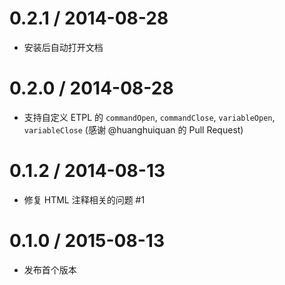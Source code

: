 0.2.1 / 2014-08-28
==================

 * 安装后自动打开文档

0.2.0 / 2014-08-28
==================

 * 支持自定义 ETPL 的 `commandOpen`, `commandClose`, `variableOpen`, `variableClose` (感谢 @huanghuiquan 的 Pull Request)

0.1.2 / 2014-08-13 
==================

 * 修复 HTML 注释相关的问题 #1

0.1.0 / 2015-08-13
==================

 * 发布首个版本
